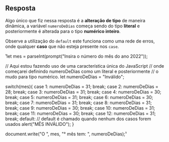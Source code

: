 ## Resposta 

Algo único que fiz nessa resposta é a **alteração de tipo** de maneira dinâmica, a variável ```numeroDeDias``` começa sendo do tipo **literal** e posteriormente é alterada para o tipo **numérico inteiro**.

Observe a utilização do ```default``` este funciona como uma rede de erros, onde qualquer **caso** que não esteja presente nos ```case```.

¹let mes = parseInt(prompt("Insira o número do mês do ano 2022"));
 
// Aqui estou fazendo uso de uma característica única do JavaScript
// onde começarei definindo numeroDeDias como um literal e posteriormente
// o mudo para tipo numérico.
let numeroDeDias = "Inválido";
 
switch(mes){
    case 1:
        numeroDeDias = 31;
        break;
    case 2:
        numeroDeDias = 28;
        break;
    case 3:
        numeroDeDias = 31;
        break;
    case 4:
        numeroDeDias = 30;
        break;
    case 5:
        numeroDeDias = 31;
        break;
    case 6:
        numeroDeDias = 30;
        break;
    case 7:
        numeroDeDias = 31;
        break;
    case 8:
        numeroDeDias = 31;
        break;
    case 9:
        numeroDeDias = 30;
        break;
    case 10:
        numeroDeDias = 31;
        break;
    case 11:
        numeroDeDias = 30;
        break;
    case 12:
        numeroDeDias = 31;
        break;
    default: // default é chamado quando nenhum dos casos forem usados
        alert("MÊS INVÁLIDO");
}
 
document.write("O ", mes, "° mês tem: ", numeroDeDias);¹
